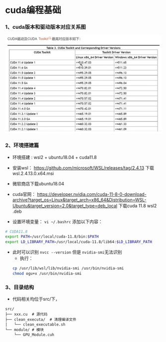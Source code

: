# cuda编程基础

### 1、cuda版本和驱动版本对应关系图
![cuda版本和驱动版本对应关系图](./img/cuda-version.png)

### 2、环境搭建篇
- 环境搭建 :  wsl2 + ubuntu18.04 +  cuda11.8
- 安装wsl：
    https://github.com/microsoft/WSL/releases/tag/2.4.13 
    下载 wsl.2.4.13.0.x64.msi

- 微软商店下载ubuntu18.04

- cuda官网：
    https://developer.nvidia.com/cuda-11-8-0-download-archive?target_os=Linux&target_arch=x86_64&Distribution=WSL-Ubuntu&target_version=2.0&target_type=deb_local
下载cuda 11.8 wsl2 .deb

- 设置环境变量： `vi ~/.bashrc` 添加以下内容：


```sh
# CUDA11.8
export PATH=/usr/local/cuda-11.8/bin:$PATH
export LD_LIBRARY_PATH=/usr/local/cuda-11.8/lib64:$LD_LIBRARY_PATH
```

- 此时可以识别 `nvcc --version` 但是 `nvidia-smi`无法识别
    - 执行：
    ```sh
    cp /usr/lib/wsl/lib/nvidia-smi /usr/bin/nvidia-smi
    chmod ogu+x /usr/bin/nvidia-smi
    ```
### 3、目录结构
- 代码相关均位于src/下，
```
src/
├── xxx.cu  # 源代码
├── clean_executa/  # 清理编译文件
│   └── clean_executable.sh
└── module/ # 模块
    └── GPU_Module.cuh
```